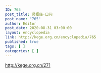 ```yaml
---
ID: 765
post_title: 灵枢经·口问
post_name: "765"
author: Editor
post_date: 2020-08-31 03:00:00
layout: encyclopedia
link: http://kege.org.cn/encyclopedia/765
published: true
tags: [ ]
categories: [ ]
---
```

http://kege.org.cn/271
